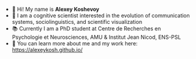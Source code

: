 
* 👋 Hi! My name is **Alexey Koshevoy**
* 👀 I am a cognitive scientist interested in the evolution of communication systems, sociolinguistics, and scientific visualization
* 📚 Currently I am a PhD student at Centre de Recherches en Psychologie et Neurosciences, AMU & Institut Jean Nicod, ENS-PSL
* 🔭 You can learn more about me and my work here: https://alexeykosh.github.io/
